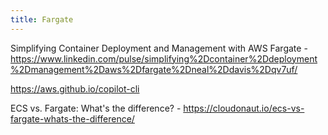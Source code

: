 ```yaml
---
title: Fargate
---
```


Simplifying Container Deployment and Management with AWS Fargate - https://www.linkedin.com/pulse/simplifying%2Dcontainer%2Ddeployment%2Dmanagement%2Daws%2Dfargate%2Dneal%2Ddavis%2Dqv7uf/

https://aws.github.io/copilot-cli

ECS vs. Fargate: What's the difference? - https://cloudonaut.io/ecs-vs-fargate-whats-the-difference/
